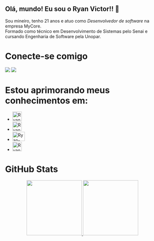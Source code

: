 ## Olá, mundo! Eu sou o Ryan Victor!! 👋
Sou mineiro, tenho 21 anos e atuo como *Desenvolvedor de software* na empresa MyCore.<br>
  Formado como técnico em Desenvolvimento de Sistemas pelo Senai e cursando Engenharia de Software pela Unopar.
# Conecte-se comigo
<a href = "mailto:ryaanvreis@gmail.com"><img src="https://img.shields.io/badge/-Gmail-%23333?style=for-the-badge&logo=gmail&logoColor=white" target="_blank"></a>
<a href="https://www.linkedin.com/in/ryan-marinho/" target="_blank"><img src="https://img.shields.io/badge/-LinkedIn-%230077B5?style=for-the-badge&logo=linkedin&logoColor=white" target="_blank"></a> 
# Estou aprimorando meus conhecimentos em:
- <img alt="Ryan-NEXT.JS" height= "30" widht= "40" src= "https://cdn.jsdelivr.net/gh/devicons/devicon@latest/icons/nextjs/nextjs-original-wordmark.svg" />
- <img alt="Ryan-REACT" height= "30" widht= "40" src= "https://cdn.jsdelivr.net/gh/devicons/devicon@latest/icons/react/react-original-wordmark.svg" />
- <img alt="Ryan-JavaScript" height= "30" width= "40" src= "https://cdn.jsdelivr.net/gh/devicons/devicon@latest/icons/javascript/javascript-original.svg" />
- <img alt="Ryan-TypeScript" height= "30" widht="40" src= "https://cdn.jsdelivr.net/gh/devicons/devicon@latest/icons/typescript/typescript-original.svg" />

# GitHub Stats
<div align="center">
  <a href="https://github.com/ryanvreis">
  <img height= "180em"src= "https://github-readme-stats.vercel.app/api?username=ryanvreis&theme=black&show_icons=true"/>
  <img height= "180em"src= "https://github-readme-stats.vercel.app/api/top-langs/?username=ryanvreis&layout=compact&langs_count=7&theme=black"/>
</div>

